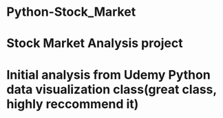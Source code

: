 # Python-Stock_Market
# Stock Market Analysis project
# Initial analysis from Udemy Python data visualization class(great class, highly reccommend it)
